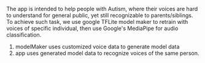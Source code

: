 The app is intended to help people with Autism, where their voices are hard to understand for general public, yet still recognizable to parents/siblings. To achieve such task, we use google TFLite model maker to retrain with voices of specific individual, then use Google's MediaPipe for audio classification. 
1. modelMaker uses customized voice data to generate model data
2. app uses generated model data to recognize voices of the same person.

